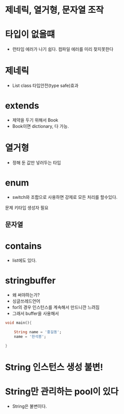 # 제네릭, 열거형, 문자열 조작

# 타입이 없을떄
 - 런타임 에러가 나기 쉽다. 컴파일 에러를 미리 찾지못한다

# 제네릭
 - List<E> class 타입안전(type safe)효과

# extends 
 - 제약을 두기 위해서 Book
 - Book이면 dictionary, 다 가능.

# 열거형
 - 정해 둔 값만 넣러두는 타입

# enum
 - switch와 조합으로 사용하면 강제로 모든 처리를 할수있다.

문제
키타입
생성자 필요

## 문자열

# contains
 - list에도 있다.

# stringbuffer
 - 왜 써야하는가?
 - 싱글쓰레드언어
 - for의 경우 인스턴스를 계속해서 만드니깐 느려짐
 - 그래서 buffer을 사용해서

```dart
void main(){
  
    String name = '홍길동';
    name = '한석봉';
    
}
```

# String 인스턴스 생성 불변!

# String만 관리하는 pool이 있다
 - String은 불변이다.

